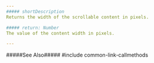```yaml
---
##### shortDescription
Returns the width of the scrollable content in pixels.

##### return: Number
The value of the content width in pixels.

---
```

#####See Also#####
#include common-link-callmethods